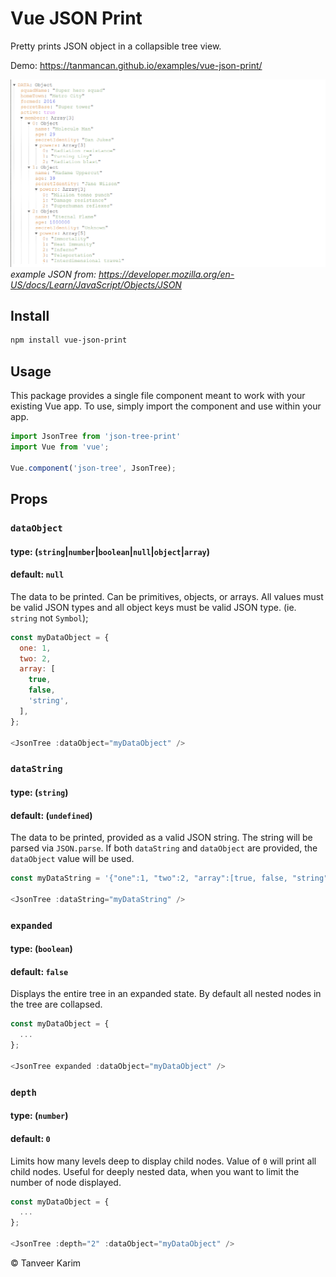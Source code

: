 # Vue JSON Print

Pretty prints JSON object in a collapsible tree view.

Demo: https://tanmancan.github.io/examples/vue-json-print/

![](public/example.png)
*example JSON from: https://developer.mozilla.org/en-US/docs/Learn/JavaScript/Objects/JSON*

## Install

```bash
npm install vue-json-print
```

## Usage

This package provides a single file component meant to work with your existing Vue app. To use, simply import the component and use within your app.

```javascript
import JsonTree from 'json-tree-print'
import Vue from 'vue';

Vue.component('json-tree', JsonTree);
```

## Props

### `dataObject`
#### type: (`string`|`number`|`boolean`|`null`|`object`|`array`)
#### default: `null`

The data to be printed. Can be primitives, objects, or arrays. All values must be valid JSON types and all object keys must be valid JSON type. (ie. `string` not `Symbol`);

```javascript
const myDataObject = {
  one: 1,
  two: 2,
  array: [
    true,
    false,
    'string',
  ],
};

<JsonTree :dataObject="myDataObject" />
```

### `dataString`
#### type: (`string`)
#### default: (`undefined`)

The data to be printed, provided as a valid JSON string. The string will be parsed via `JSON.parse`. If both `dataString` and `dataObject` are provided, the `dataObject` value will be used.

```javascript
const myDataString = '{"one":1, "two":2, "array":[true, false, "string"]}';

<JsonTree :dataString="myDataString" />
```

### `expanded`
#### type: (`boolean`)
#### default: `false`

Displays the entire tree in an expanded state. By default all nested nodes in the tree are collapsed.

```javascript
const myDataObject = {
  ...
};

<JsonTree expanded :dataObject="myDataObject" />
```

### `depth`
#### type: (`number`)
#### default: `0`

Limits how many levels deep to display child nodes. Value of `0` will print all child nodes. Useful for deeply nested data, when you want to limit the number of node displayed.

```javascript
const myDataObject = {
  ...
};

<JsonTree :depth="2" :dataObject="myDataObject" />
```

&copy; Tanveer Karim
